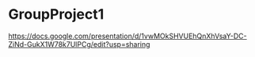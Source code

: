 # GroupProject1

https://docs.google.com/presentation/d/1vwMOkSHVUEhQnXhVsaY-DC-ZiNd-GukX1W78k7UlPCg/edit?usp=sharing